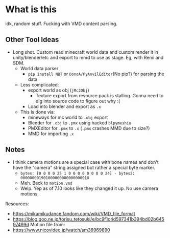
# What is this

idk, random stuff. Fucking with VMD content parsing.

## Other Tool Ideas
- Long shot. Custom read minecraft world data and custom render it in unity/blender/etc and export to mmd to use as stage. Eg, with Remi and SDM.
	- World data parser
		- `pip install NBT` or `DonoA/PyAnvilEditor`(No pip?) for parsing the data
	- Less complicated:
		- export world as obj (`jMc2Obj`)
			- Texture export from resource pack is stalling. Gonna need to dig into source code to figure out why :(
		- Load into blender and export as `.x`
	- This is done via:
		- mineways for mc world to `.obj` export
		- Blender for `.obj` to `.pmx` using hacked `blpymeshio`
		- PMXEditor for `.pmx` to `.x` (`.pmx` crashes MMD due to size?)
		- MMD for importing `.x`

## Notes
- I think camera motions are a special case with bone names and don't have the "camera" string assigned but rather a special byte marker.
    - `bytes: [0 0 0 0 25 1 0 0 0 0 0 0 0 0 24] - bytes2: 000000001901000000000000000018`
    - Meh. Back to `motion.vmd`
    - Welp. Yep as of 7.10 looks like they changed it up. No use camera motions.

Resources:
- https://mikumikudance.fandom.com/wiki/VMD_file_format
- https://blog.goo.ne.jp/torisu_tetosuki/e/bc9f1c4d597341b394bd02b64597499d
Motion file from:
- https://www.nicovideo.jp/watch/sm36969890
